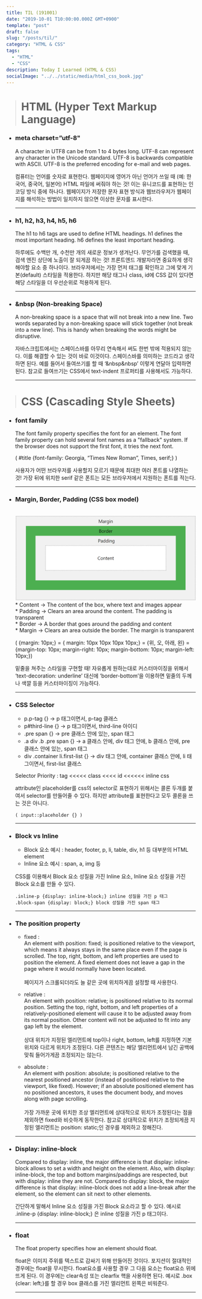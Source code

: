 ```yaml
---
title: TIL (191001)
date: "2019-10-01 T10:00:00.000Z GMT+0900"
template: "post"
draft: false
slug: "/posts/til/"
category: "HTML & CSS"
tags:
  - "HTML"
  - "CSS"
description: Today I Learned (HTML & CSS)
socialImage: "../../static/media/html_css_book.jpg"
---
```


> # HTML (Hyper Text Markup Language)

- ### meta charset=”utf-8"

  A character in UTF8 can be from 1 to 4 bytes long. UTF-8 can represent any character in the Unicode standard. UTF-8 is backwards compatible with ASCII. UTF-8 is the preferred encoding for e-mail and web pages.

  컴퓨터는 언어를 숫자로 표현한다. 웹페이지에 영어가 아닌 언어가 쓰일 때 (예: 한국어, 중국어, 일본어) HTML 파일에 써줘야 하는 것! 이는 유니코드를 표현하는 인코딩 방식 중에 하나다. 웹페이지가 저장한 문자 표현 방식과 웹브라우저가 웹페이지를 해석하는 방법이 일치하지 않으면 이상한 문자를 표시한다.

  ***

- ### h1, h2, h3, h4, h5, h6

  The h1 to h6 tags are used to define HTML headings. h1 defines the most important heading. h6 defines the least important heading.

  하루에도 수백만 개, 수천만 개의 새로운 정보가 생겨난다. 무언가를 검색했을 때, 검색 엔진 상단에 노출이 잘 되게끔 하는 것! 프론트엔드 개발자라면 중요하게 생각해야할 요소 중 하나이다. 브라우저에서는 가장 먼저 태그를 확인하고 그에 맞게 기본(default) 스타일을 적용한다. 하지만 해당 태그나 class, id에 CSS 값이 있다면 해당 스타일을 더 우선순위로 적용하게 된다.

  ***

- ### &nbsp (Non-breaking Space)

  A non-breaking space is a space that will not break into a new line. Two words separated by a non-breaking space will stick together (not break into a new line). This is handy when breaking the words might be disruptive.

  자바스크립트에서는 스페이스바를 아무리 연속해서 써도 한번 밖에 적용되지 않는다. 이를 해결할 수 있는 것이 바로 이것이다. 스페이스바를 의미하는 코드라고 생각하면 된다. 예를 들어서 들여쓰기를 할 때 ‘&nbsp&nbsp’ 이렇게 연달아 입력하면 된다. 참고로 들여쓰기는 CSS에서 text-indent 프로퍼티를 사용해서도 가능하다.

  ***

> # CSS (Cascading Style Sheets)

- ### font family

  The font family property specifies the font for an element. The font family property can hold several font names as a "fallback" system. If the browser does not support the first font, it tries the next font.

  ( #title {font-family: Georgia, “Times New Roman”, Times, serif;} )

  사용자가 어떤 브라우저를 사용할지 모르기 때문에 최대한 여러 폰트를 나열하는 것! 가장 뒤에 위치한 serif 같은 폰트는 모든 브라우저에서 지원하는 폰트를 적는다.

  ***

- ### Margin, Border, Padding (CSS box model)

    </br>
    <img src="../../static/media/css_box_model.png" alt="css_box_model">
    </br>
    * Content -> The content of the box, where text and images appear</br>
    * Padding -> Clears an area around the content. The padding is transparent</br>
    * Border -> A border that goes around the padding and content</br>
    * Margin -> Clears an area outside the border. The margin is transparent</br>
   
    ( {margin: 10px;} = { margin: 10px 10px 10px 10px;} = {위, 오, 아래, 왼} =
    {margin-top: 10px; margin-right: 10px; margin-bottom: 10px; margin-left: 10px;})
   
    밑줄을 쳐주는 스타일을 구현할 때! 자유롭게 원하는대로 커스터마이징을 위해서 ‘text-decoration: underline’ 대신에 ‘border-bottom’을 이용하면 밑줄의 두께나 색깔 등을 커스터마이징이 가능하다.
  ***

- ### CSS Selector

  - p.p-tag {} -> p 태그이면서, p-tag 클래스
  - p#third-line {} -> p 태그이면서, third-line 아이디
  - .pre span {} -> pre 클래스 안에 있는, span 태그
  - .a div .b .pre span {} -> a 클래스 안에, div 태그 안에, b 클래스 안에, pre 클래스 안에 있는, span 태그
  - div .container li.first-list {} -> div 태그 안에, container 클래스 안에, li 태그이면서, first-list 클래스

  Selector Priority : tag <<<<< class <<<< id <<<<<< inline css

  attribute인 placeholder를 css의 selector로 표현하기 위해서는 콜론 두개를 붙여서 selector를 만들어줄 수 있다. 하지만 attribute를 표현한다고 모두 콜론을 쓰는 것은 아니다.

  ```
  ( input::placeholder {} )
  ```

  ***

- ### Block vs Inline

  - Block 요소 예시 : header, footer, p, li, table, div, h1 등 대부분의 HTML element
  - Inline 요소 예시 : span, a, img 등

  CSS를 이용해서 Block 요소 성질을 가진 Inline 요소, Inline 요소 성질을 가진 Block 요소를 만들 수 있다.

  ```
  .inline-p {display: inline-block;} inline 성질을 가진 p 태그
  .block-span {display: block;} block 성질을 가진 span 태그
  ```

  ***

- ### The position property

  - fixed :</br>
    An element with position: fixed; is positioned relative to the viewport, which means it always stays in the same place even if the page is scrolled. The top, right, bottom, and left properties are used to position the element. A fixed element does not leave a gap in the page where it would normally have been located.</br>
    </br>
    페이지가 스크롤되더라도 늘 같은 곳에 위치하게끔 설정할 때 사용한다.

  - relative :</br>
    An element with position: relative; is positioned relative to its normal position. Setting the top, right, bottom, and left properties of a relatively-positioned element will cause it to be adjusted away from its normal position. Other content will not be adjusted to fit into any gap left by the element.</br>
    </br>
    상대 위치가 지정된 엘리먼트에 top이나 right, bottom, left를 지정하면 기본 위치와 다르게 위치가 조정된다. 다른 콘텐츠는 해당 엘리먼트에서 남긴 공백에 맞춰 들어가게끔 조정되지는 않는다.

  - absolute :</br>
    An element with position: absolute; is positioned relative to the nearest positioned ancestor (instead of positioned relative to the viewport, like fixed). However; if an absolute positioned element has no positioned ancestors, it uses the document body, and moves along with page scrolling.</br>
    </br>
    가장 가까운 곳에 위치한 조상 엘리먼트에 상대적으로 위치가 조정된다는 점을 제외하면 fixed와 비슷하게 동작한다. 참고로 상대적으로 위치가 조정되게끔 지정된 엘리먼트는 position: static;인 경우를 제외하고 정해진다.

  ***

- ### Display: inline-block

  Compared to display: inline, the major difference is that display: inline-block allows to set a width and height on the element. Also, with display: inline-block, the top and bottom margins/paddings are respected, but with display: inline they are not. Compared to display: block, the major difference is that display: inline-block does not add a line-break after the element, so the element can sit next to other elements.

  간단하게 말해서 Inline 요소 성질을 가진 Block 요소라고 할 수 있다. 예시로 .inline-p {display: inline-block;} 은 inline 성질을 가진 p 태그이다.

  ***

- ### float

  The float property specifies how an element should float.

  float은 이미지 주위를 텍스트로 감싸기 위해 만들어진 것이다. 포지션이 절대적인 경우에는 float을 무시한다. float요소를 사용할 경우 그 다음 요소는 float요소 위에 뜨게 된다. 이 경우에는 clear속성 또는 clearfix 핵을 사용하면 된다. 예시로 .box {clear: left;}를 할 경우 box 클래스를 가진 엘리먼트 왼쪽은 비워준다.

  ***
